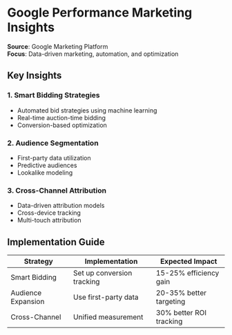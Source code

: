 # Google Performance Marketing Insights

**Source**: Google Marketing Platform  
**Focus**: Data-driven marketing, automation, and optimization

## Key Insights

### 1. Smart Bidding Strategies
- Automated bid strategies using machine learning
- Real-time auction-time bidding
- Conversion-based optimization

### 2. Audience Segmentation
- First-party data utilization
- Predictive audiences
- Lookalike modeling

### 3. Cross-Channel Attribution
- Data-driven attribution models
- Cross-device tracking
- Multi-touch attribution

## Implementation Guide

| Strategy | Implementation | Expected Impact |
|----------|----------------|-----------------|
| Smart Bidding | Set up conversion tracking | 15-25% efficiency gain |
| Audience Expansion | Use first-party data | 20-35% better targeting |
| Cross-Channel | Unified measurement | 30% better ROI tracking |
